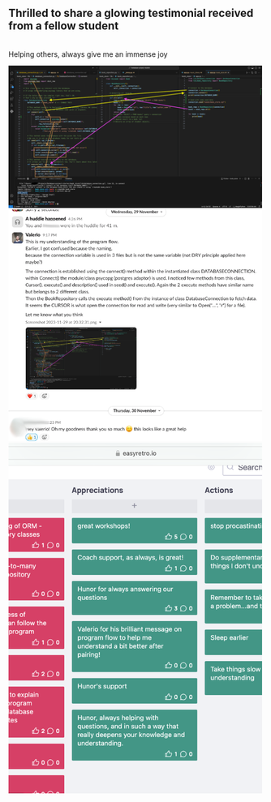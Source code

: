 <p><h2>Thrilled to share a glowing testimonial received from a fellow student</h2><br>
Helping others, always give me an immense joy</p>
<img src="res_img/feedback_img3.png" width=500em>
<img src="res_img/feedback_img2.png" width=500em>
<img src="res_img/feedback_img1.png" width=500em>
